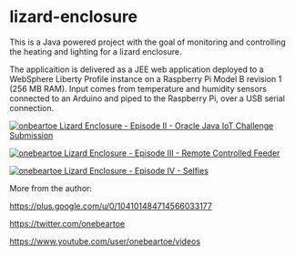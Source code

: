 lizard-enclosure
================

This is a Java powered project with the goal of monitoring and controlling the heating and lighting for a lizard enclosure.

The applicaition is delivered as a JEE web application deployed to a WebSphere Liberty Profile instance on a Raspberry Pi Model B revision 1 (256 MB RAM).  Input comes from temperature and humidity sensors connected to an Arduino and piped to the Raspberry Pi, over a USB serial connection.

[![onbeartoe Lizard Enclosure - Episode II - Oracle Java IoT Challenge Submission](http://img.youtube.com/vi/d0FEoW1NbHY/0.jpg)](https://www.youtube.com/watch?v=d0FEoW1NbHY "onbeartoe Lizard Enclosure - Episode II - Oracle Java IoT Challenge Submission")

[![onebeartoe Lizard Enclosure - Episode III - Remote Controlled Feeder](http://img.youtube.com/vi/XdO4RmNSiik/0.jpg)](https://www.youtube.com/watch?v=XdO4RmNSiik "onebeartoe Lizard Enclosure - Episode III - Remote Controlled Feeder")

[![onebeartoe Lizard Enclosure - Episode IV - Selfies](http://img.youtube.com/vi/PPojtb0KOoo/0.jpg)](https://www.youtube.com/playlist?list=PLp_e2n3Xt78ma2zrqglgA0T5wmwJUbQsH "onebeartoe Lizard Enclosure - Episode IV - Selfies")

More from the author:

https://plus.google.com/u/0/104101484714566033177

https://twitter.com/onebeartoe

https://www.youtube.com/user/onebeartoe/videos
